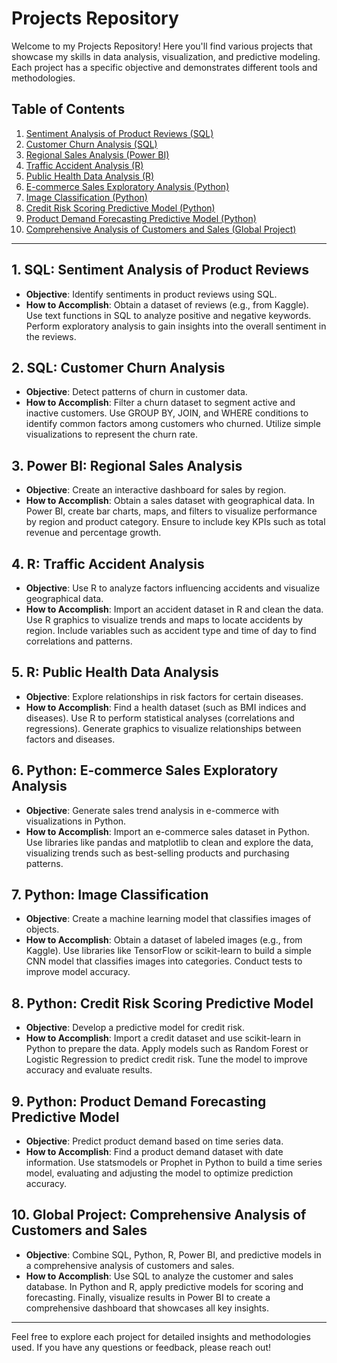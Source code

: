# Projects Repository

Welcome to my Projects Repository! Here you'll find various projects that showcase my skills in data analysis, visualization, and predictive modeling. Each project has a specific objective and demonstrates different tools and methodologies.

## Table of Contents
1. [Sentiment Analysis of Product Reviews (SQL)](#1-sql-sentiment-analysis-of-product-reviews)
2. [Customer Churn Analysis (SQL)](#2-sql-customer-churn-analysis)
3. [Regional Sales Analysis (Power BI)](#3-power-bi-regional-sales-analysis)
4. [Traffic Accident Analysis (R)](#4-r-traffic-accident-analysis)
5. [Public Health Data Analysis (R)](#5-r-public-health-data-analysis)
6. [E-commerce Sales Exploratory Analysis (Python)](#6-python-e-commerce-sales-exploratory-analysis)
7. [Image Classification (Python)](#7-python-image-classification)
8. [Credit Risk Scoring Predictive Model (Python)](#8-python-credit-risk-scoring-predictive-model)
9. [Product Demand Forecasting Predictive Model (Python)](#9-python-product-demand-forecasting-predictive-model)
10. [Comprehensive Analysis of Customers and Sales (Global Project)](#10-global-comprehensive-analysis-of-customers-and-sales)

---

## 1. SQL: Sentiment Analysis of Product Reviews
- **Objective**: Identify sentiments in product reviews using SQL.
- **How to Accomplish**: Obtain a dataset of reviews (e.g., from Kaggle). Use text functions in SQL to analyze positive and negative keywords. Perform exploratory analysis to gain insights into the overall sentiment in the reviews.

## 2. SQL: Customer Churn Analysis
- **Objective**: Detect patterns of churn in customer data.
- **How to Accomplish**: Filter a churn dataset to segment active and inactive customers. Use GROUP BY, JOIN, and WHERE conditions to identify common factors among customers who churned. Utilize simple visualizations to represent the churn rate.

## 3. Power BI: Regional Sales Analysis
- **Objective**: Create an interactive dashboard for sales by region.
- **How to Accomplish**: Obtain a sales dataset with geographical data. In Power BI, create bar charts, maps, and filters to visualize performance by region and product category. Ensure to include key KPIs such as total revenue and percentage growth.

## 4. R: Traffic Accident Analysis
- **Objective**: Use R to analyze factors influencing accidents and visualize geographical data.
- **How to Accomplish**: Import an accident dataset in R and clean the data. Use R graphics to visualize trends and maps to locate accidents by region. Include variables such as accident type and time of day to find correlations and patterns.

## 5. R: Public Health Data Analysis
- **Objective**: Explore relationships in risk factors for certain diseases.
- **How to Accomplish**: Find a health dataset (such as BMI indices and diseases). Use R to perform statistical analyses (correlations and regressions). Generate graphics to visualize relationships between factors and diseases.

## 6. Python: E-commerce Sales Exploratory Analysis
- **Objective**: Generate sales trend analysis in e-commerce with visualizations in Python.
- **How to Accomplish**: Import an e-commerce sales dataset in Python. Use libraries like pandas and matplotlib to clean and explore the data, visualizing trends such as best-selling products and purchasing patterns.

## 7. Python: Image Classification
- **Objective**: Create a machine learning model that classifies images of objects.
- **How to Accomplish**: Obtain a dataset of labeled images (e.g., from Kaggle). Use libraries like TensorFlow or scikit-learn to build a simple CNN model that classifies images into categories. Conduct tests to improve model accuracy.

## 8. Python: Credit Risk Scoring Predictive Model
- **Objective**: Develop a predictive model for credit risk.
- **How to Accomplish**: Import a credit dataset and use scikit-learn in Python to prepare the data. Apply models such as Random Forest or Logistic Regression to predict credit risk. Tune the model to improve accuracy and evaluate results.

## 9. Python: Product Demand Forecasting Predictive Model
- **Objective**: Predict product demand based on time series data.
- **How to Accomplish**: Find a product demand dataset with date information. Use statsmodels or Prophet in Python to build a time series model, evaluating and adjusting the model to optimize prediction accuracy.

## 10. Global Project: Comprehensive Analysis of Customers and Sales
- **Objective**: Combine SQL, Python, R, Power BI, and predictive models in a comprehensive analysis of customers and sales.
- **How to Accomplish**: Use SQL to analyze the customer and sales database. In Python and R, apply predictive models for scoring and forecasting. Finally, visualize results in Power BI to create a comprehensive dashboard that showcases all key insights.

---

Feel free to explore each project for detailed insights and methodologies used. If you have any questions or feedback, please reach out!
